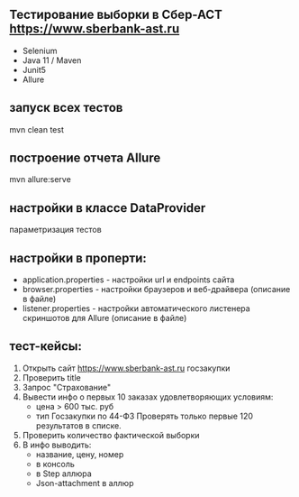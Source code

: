 ## Тестирование выборки в Сбер-АСТ https://www.sberbank-ast.ru
* Selenium
* Java 11 / Maven
* Junit5
* Allure

## запуск всех тестов
mvn clean test

## построение отчета Allure
mvn allure:serve

## настройки в классе DataProvider
параметризация тестов

## настройки в проперти:
* application.properties - настройки url и endpoints сайта
* browser.properties - настройки браузеров и веб-драйвера (описание в файле)
* listener.properties - настройки автоматического листенера скриншотов для Allure (описание в файле)

## тест-кейсы:
1. Открыть сайт https://www.sberbank-ast.ru госзакупки
2. Проверить title
3. Запрос "Страхование"
4. Вывести инфо о первых 10 заказах удовлетворяющих условиям:
   * цена > 600 тыс. руб
   * тип Госзакупки по 44-ФЗ
   Проверять только первые 120 результатов в списке.
5. Проверить количество фактической выборки
6. В инфо выводить: 
   * название, цену, номер
   * в консоль
   * в Step аллюра
   * Json-attachment в аллюр